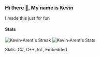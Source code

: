 ### Hi there 👋, My name is Kevin

I made this just for fun

#### Stats
![Kevin-Arent's Streak](https://github-readme-streak-stats.herokuapp.com/?user=Kevin-Arent&theme=monokai&hide_border=true)
![Kevin-Arent's Stats](https://github-readme-stats.vercel.app/api?username=Kevin-Arent&theme=monokai&show_icons=true&hide_border=true&hide=stars)

Skills: C#, C++, IoT, Embedded

